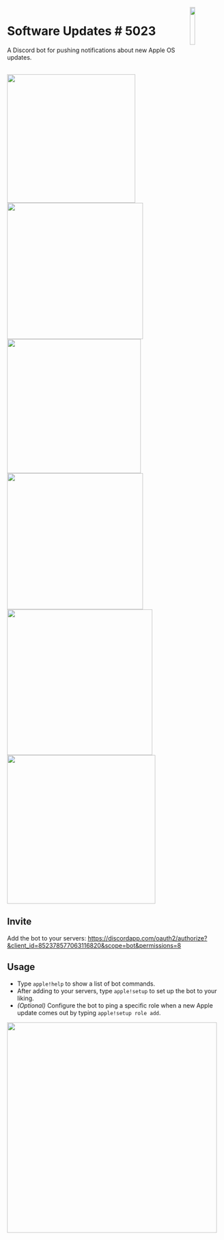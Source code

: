 <img align="right" width="15%" src="https://cdn.discordapp.com/avatars/852378577063116820/1782fd197e60c851ac59854fb05cedaa.png?size=1024">

# Software Updates # 5023

A Discord bot for pushing notifications about new Apple OS updates.

<br><img src="https://user-images.githubusercontent.com/37860569/130254171-4de7e8fe-980a-44d6-9f5b-46b904b90680.png" width="300"> <img src="https://user-images.githubusercontent.com/37860569/130254291-b5ca8595-1b7a-4d9b-8ca7-cdf9360361a1.png" width="318"><br>
<img src="https://user-images.githubusercontent.com/37860569/130254359-421fa28a-30ff-4a76-aae4-fd6046e06ee5.png" width="313"> <img src="https://user-images.githubusercontent.com/37860569/130254431-91e3d9bf-63a5-4693-af5e-0b1c6125181b.png" width="318"><br>
<img src="https://user-images.githubusercontent.com/37860569/130254486-702a94a9-7c09-47e3-9aff-7e4cb08a4c05.png" width="340"> <img src="https://user-images.githubusercontent.com/37860569/130254559-687d570b-e5b5-40c7-9b26-0779641b941f.png" width="347"><br>

## Invite
Add the bot to your servers: https://discordapp.com/oauth2/authorize?&client_id=852378577063116820&scope=bot&permissions=8

## Usage
- Type `apple!help` to show a list of bot commands.
- After adding to your servers, type `apple!setup` to set up the bot to your liking.
- *(Optional)* Configure the bot to ping a specific role when a new Apple update comes out by typing `apple!setup role add`.
<img src="https://user-images.githubusercontent.com/37860569/130255959-3dc6fdf9-b9d9-4ce0-8790-fb60a9aea773.png" width="491">


